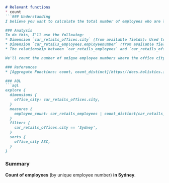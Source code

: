 ```markdown
# Relevant functions
* count
```### Understanding
I believe you want to calculate the total number of employees who are located in Sydney.

### Analysis
To do this, I'll use the following:
* Dimension `car_retails_offices.city` (from available fields): Used to filter for "Sydney".
* Dimension `car_retails_employees.employeenumber` (from available fields): Unique identifier for employees, which we can count to get the number of employees.
* The relationship between `car_retails_employees` and `car_retails_offices` is already defined via `officecode`.

We'll count the number of unique employee numbers where the office city is Sydney.

### References
* [Aggregate Functions: count, count_distinct](https://docs.holistics.io/as-code/reference/aggregator-functions)

### AQL
```aql
explore {
  dimensions {
    office_city: car_retails_offices.city,
  }
  measures {
    employee_count: car_retails_employees | count_distinct(car_retails_employees.employeenumber),
  }
  filters {
    car_retails_offices.city == 'Sydney',
  }
  sorts {
    office_city ASC,
  }
}
```

### Summary
**Count of employees** (by unique employee number) **in Sydney**.